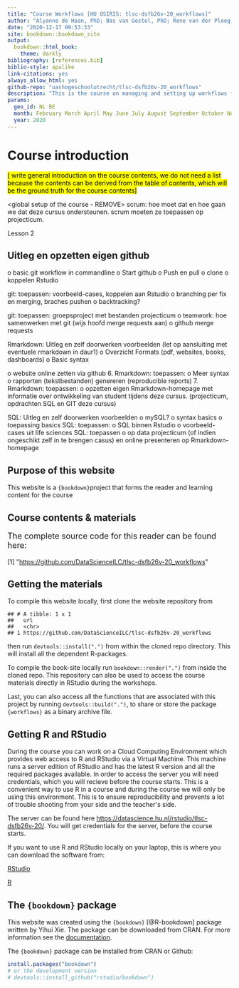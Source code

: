 ```yaml
--- 
title: "Course Workflows [HU OSIRIS: tlsc-dsfb26v-20_workflows]"
author: "Alyanne de Haan, PhD; Bas van Gestel, PhD; Rene van der Ploeg, PhD; Chris van Oevelen, PhD; Marc Teunis, PhD"
date: "2020-12-17 09:53:33"
site: bookdown::bookdown_site
output:
  bookdown::html_book:
    theme: darkly
bibliography: [references.bib]
biblio-style: apalike
link-citations: yes
always_allow_html: yes
github-repo: "uashogeschoolutrecht/tlsc-dsfb26v-20_workflows"
description: "This is the course on managing and setting up workflows for collaboration, data analysis pipeline and reporting"
params:
  geo_id: NL BE
  month: February March April May June July August September October November December
  year: 2020
---
```











# Course introduction

<mark>[   write general introduction on the course contents, we do not need a list because the contents can be derived from the table of contents, which will be the ground truth for the course contents]</mark>
 
<global setup of the course - REMOVE> 
scrum: hoe moet dat en hoe gaan we dat deze cursus ondersteunen. scrum moeten ze toepassen op projecticum.

Lesson 2 

## Uitleg en opzetten eigen github

o basic git workflow in commandline
o Start github
o Push en pull
o clone
o koppelen Rstudio

git: toepassen: voorbeeld-cases, koppelen aan Rstudio
o branching per fix en merging, braches pushen
o backtracking?

git: toepassen: groepsproject met bestanden projecticum
o teamwork: hoe samenwerken met git (wijs hoofd merge requests aan)
o github merge requests

Rmarkdown: Uitleg en zelf doorwerken voorbeelden (let op aansluiting met eventuele rmarkdown in daur1)
o Overzicht Formats (pdf, websites, books, dashboards)
o Basic syntax

o website online zetten via github 6. Rmarkdown: toepassen: o Meer syntax o rapporten (tekstbestanden) genereren (reproducible reports) 7. Rmarkdown: toepassen: o opzetten eigen Rmarkdown-homepage met informatie over ontwikkeling van student tijdens deze cursus. (projecticum, opdrachten SQL en GIT deze cursus)

SQL: Uitleg en zelf doorwerken voorbeelden
o mySQL?
o syntax basics
o toepassing basics
SQL: toepassen:
o SQL binnen Rstudio
o voorbeeld-cases uit life sciences
SQL: toepassen
o op data projecticum (of indien ongeschikt zelf in te brengen casus) en online presenteren op Rmarkdown-homepage


## Purpose of this website
This website is a `{bookdown}`project that forms the reader and learning content for the course 


## Course contents & materials

<p style="font-size:18px">The complete source code for this reader can be found here:

[1] "https://github.com/DataScienceILC/tlsc-dsfb26v-20_workflows"


## Getting the materials
To compile this website locally, first clone the website repository from 

```
## # A tibble: 1 x 1
##   url                                                        
##   <chr>                                                      
## 1 https://github.com/DataScienceILC/tlsc-dsfb26v-20_workflows
```

then run `devtools::install(".")` from within the cloned repo directory. This will install all the dependent R-packages.

To compile the book-site locally run `bookdown::render(".")` from inside the cloned repo. This repository can also be used to access the course materials directly in RStudio during the workshops.

Last, you can also access all the functions that are associated with this project by running `devtools::build(".")`, to share or store the package `{workflows}` as a binary archive file.
 
## Getting R and RStudio
During the course you can work on a Cloud Computing Environment which provides web access to R and RStudio via a Virtual Machine. This machine runs a server edition of RStudio and has the latest R version and all the required packages available. In order to access the server you will need credentials, which you will recieve before the course starts. This is a convenient way to use R in a course and during the course we will only be using this environment. This is to ensure reproducibility and prevents a lot of trouble shooting from your side and the teacher's side.

The server can be found here https://datascience.hu.nl/rstudio/tlsc-dsfb26v-20/. You will get credentials for the server, before the course starts.

If you want to use R and RStudio locally on your laptop, this is where you can download the software from:

[RStudio](https://www.rstudio.com/products/rstudio/download/) 

[R](https://cran.r-project.org/)

## The `{bookdown}` package
This website was created using the `{bookdown}` [@R-bookdown] package written by Yihui Xie. The package can be downloaded from CRAN. For more information see the [documentation](https://bookdown.org/yihui/bookdown/).

The `{bookdown}` package can be installed from CRAN or Github:


```r
install.packages("bookdown")
# or the development version
# devtools::install_github("rstudio/bookdown")
```
